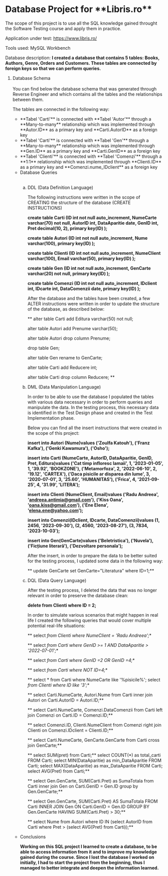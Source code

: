 <h1>Database Project for **Libris.ro**</h1>

The scope of this project is to use all the SQL knowledge gained throught the Software Testing course and apply them in practice.

Application under test: https://www.libris.ro/

Tools used: MySQL Workbench

Database description: **I created a database that contains 5 tables: Books, Authors, Genre, Orders and Customers. These tables are connected by foreign keys so that we can perform queries.**

<ol>
<li>Database Schema </li>
<br>
You can find below the database schema that was generated through Reverse Engineer and which contains all the tables and the relationships between them.

The tables are connected in the following way:

<ul>
  <li> **Tabel 'Carti'**  is connected with **Tabel 'Autor'** through a **Many-to-many** relationship which was implemented through **Autor.ID** as a primary key and **Carti.AutorID** as a foreign key</li>

  <li> **Tabel 'Carti'**  is connected with **Tabel 'Gen'** through a **Many-to-many** relationship which was implemented through **Gen.ID** as a primary key and **Carti.GenID** as a foreign key</li>

  <li> **Tabel 'Clienti'**  is connected with **Tabel 'Comenzi'** through a **1:1** relationship which was implemented through **Clienti.ID** as a primary key and **Comenzi.nume_IDclient** as a foreign key</li>

<li>Database Queries</li><br>

<ol type="a">
  <li>DDL (Data Definition Language)</li>

  The following instructions were written in the scope of CREATING the structure of the database (CREATE INSTRUCTIONS)

  **create table Carti
  (ID int not null auto_increment,
  NumeCarte varchar(70) not null,
  AutorID int,
  DataAparitie date,
  GenID int,
  Pret decimal(10, 2),
  primary key(ID)
  );**

  **create table Autori
  (ID int not null auto_increment,
  Nume varchar(100),
  primary key(ID)
  );**

  **create table Clienti
  (ID int not null auto_increment,
  NumeClient varchar(100),
  Email varchar(50),
  primary key(ID)
  );**

  **create table Gen
  (ID int not null auto_increment,
  GenCarte varchar(20) not null,
  primary key(ID)
  );**

  **create table Comenzi
  (ID int not null auto_increment,
  IDclient int,
  IDcarte int,
  DataComenzii date,
  primary key(ID)
  );**

  After the database and the tables have been created, a few ALTER instructions were written in order to update the structure of the database, as described below:

  **
  alter table Carti add Editura varchar(50) not null;

  alter table Autori add Prenume varchar(50);

  alter table Autori drop column Prenume;

  drop table Gen;

  alter table Gen rename to GenCarte;

  alter table Carti add Reducere int;

  alter table Carti drop column Reducere;
  **


  <li>DML (Data Manipulation Language)</li>

  In order to be able to use the database I populated the tables with various data necessary in order to perform queries and manipulate the data.
  In the testing process, this necessary data is identified in the Test Design phase and created in the Test Implementation phase.

  Below you can find all the insert instructions that were created in the scope of this project:

  **insert into Autori (Nume)values
  ('Zoulfa Katouh'),
  ('Franz Kafka'),
  ('Genki Kawamura'),
  ('Osho');**


  **insert into Carti (NumeCarte, AutorID, DataAparitie, GenID, Pret, Editura)values
  ('Cat timp infloresc lamaii', 1, '2023-01-05', 1, '39.92', 'BOOKZONE'),
  ('Metamorfoza', 2, '2022-06-10', 2, '19.12', 'CARTEX'),
  ('Daca pisicile ar disparea din lume', 3, '2020-07-01', 3, '25.60', 'HUMANITAS'),
  ('Frica', 4, '2021-09-25', 4, '31.99', 'LITERA');**


  **insert into Clienti (NumeClient, Email)values
  ('Radu Andreea', 'andreea.antimia@gmail.com'),
  ('Kiss Oana', 'oana.kiss@gmail.com'),
  ('Ene Elena', 'elena.ene@yahoo.com');**


  **insert into Comenzi(IDclient, IDcarte, DataComenzii)values
  (1, 2456, '2023-09-30'),
  (2, 4560, '2023-08-27'),
  (3, 7834, '2023-10-03');**


  **insert into Gen(GenCarte)values
  ('Beletristica'),
  ('Nuvela'),
  ('Ficțiune literară'),
  ('Dezvoltare personala');**

  After the insert, in order to prepare the data to be better suited for the testing process, I updated some data in the following way:

  ** update GenCarte set GenCarte="Literatura" where ID=1;**


  <li>DQL (Data Query Language)</li>

After the testing process, I deleted the data that was no longer relevant in order to preserve the database clean:

**delete from Clienti
where ID = 2;**

In order to simulate various scenarios that might happen in real life I created the following queries that would cover multiple potential real-life situations:

** select *from Clienti where NumeClient = 'Radu Andreea';**

** select *from Carti where GenID >= 1 AND DataAparitie > '2022-07-01';**

** select *from  Carti where GenID =2 OR GenID =4;**

** select *from Carti where NOT ID=4;**

** select * from Carti where NumeCarte like '%pisicile%';
select *from Clienti where ID like '3';**

** select Carti.NumeCarte, Autori.Nume from Carti inner join Autori on Carti.AutorID = Autori.ID;**

** select Carti.NumeCarte, Comenzi.DataComenzii from Carti left join Comenzi on Carti.ID = Comenzi.ID;**

** select Comenzi.ID, Clienti.NumeClient from Comenzi right join Clienti on Comenzi.IDclient = Clienti.ID;**

** select Carti.NumeCarte, GenCarte.GenCarte from Carti cross join GenCarte;**

** select SUM(pret) from Carti;**
select COUNT(*) as total_carti FROM Carti;
select MIN(DataAparitie) as min_DataAparitie FROM Carti;
select MAX(DataAparitie) as max_DataAparitie FROM Carti;
select AVG(Pret) from Carti;**

** select Gen.GenCarte, SUM(Carti.Pret) as SumaTotala from Carti inner join Gen on Carti.GenID = Gen.ID group by Gen.GenCarte;**

** select Gen.GenCarte, SUM(Carti.Pret) AS SumaTotala FROM Carti INNER JOIN Gen ON Carti.GenID = Gen.ID GROUP BY Gen.GenCarte HAVING SUM(Carti.Pret) > 30;**

** select Nume from Autori where ID IN (select AutorID from Carti where Pret > (select AVG(Pret) from Carti));**

</ol>

<li>Conclusions</li>

**Working on this SQL project I learned to create a database, to be able to access information from it and to improve my knowledge gained during the course.
Since I lost the database I worked on initially, I had to start the project from the beginning, thus I managed to better integrate and deepen the information learned.**

</ol>
